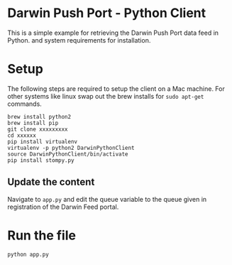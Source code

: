 # Darwin Push Port - Python Client

This is a simple example for retrieving the Darwin Push Port data feed in Python. and system requirements for installation.


# Setup
The following steps are required to setup the client on a Mac machine. For other systems like linux swap out the brew installs for `sudo apt-get ` commands.

    brew install python2
	brew install pip
	git clone xxxxxxxxx
	cd xxxxxx
	pip install virtualenv
	virtualenv -p python2 DarwinPythonClient
	source DarwinPythonClient/bin/activate
	pip install stompy.py

## Update the content

Navigate to `app.py` and edit the queue variable to the queue given in registration of the Darwin Feed portal.

# Run the file

	python app.py
